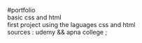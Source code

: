 #portfolio <br>
basic css and html<br>
first project using the laguages css and html <br>
sources : udemy && apna college ;

